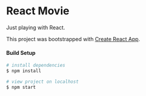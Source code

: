# React Movie

Just playing with React.

This project was bootstrapped with [Create React App](https://github.com/facebook/create-react-app).

#### Build Setup

``` bash
# install dependencies
$ npm install

# view project on localhost
$ npm start

```
